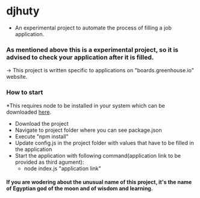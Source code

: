 # djhuty

- An experimental project to automate the process of filling a job application. 

### As mentioned above this is a experimental project, so it is advised to check your application after it is filled.

-> This project is written specific to applications on "boards.greenhouse.io" website.


### How to start
*This requires node to be installed in your system which can be downloaded [here](https://nodejs.org/en/download/).

- Download the project
- Navigate to project folder where you can see package.json
- Execute "npm install" 
- Update config.js in the project folder with values that have to be filled in the application
- Start the application with following command(application link to be provided as third agument):
  - node index.js "application link" 











#### If you are wodering about the unusual name of this project, it's the name of Egyptian god of the moon and of wisdom and learning.
